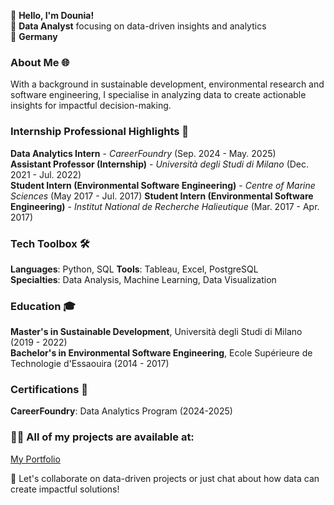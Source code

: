 👋 **Hello, I'm Dounia!**  
🚀 **Data Analyst** focusing on data-driven insights and analytics  
📍 **Germany**  


### About Me 🌐  
With a background in sustainable development, environmental research and software engineering, I specialise in analyzing data to create actionable insights for impactful decision-making.

### Internship Professional Highlights 🌟   
**Data Analytics Intern** - *CareerFoundry* (Sep. 2024 - May. 2025)  
**Assistant Professor (Internship)** - *Università degli Studi di Milano* (Dec. 2021 - Jul. 2022)   
**Student Intern (Environmental Software Engineering)** - *Centre of Marine Sciences* (May 2017 - Jul. 2017)
**Student Intern (Environmental Software Engineering)** - *Institut National de Recherche Halieutique* (Mar. 2017 - Apr. 2017)  

### Tech Toolbox 🛠️  
**Languages**: Python, SQL
**Tools**: Tableau, Excel, PostgreSQL  
**Specialties**: Data Analysis, Machine Learning, Data Visualization

### Education 🎓  
**Master's in Sustainable Development**, Università degli Studi di Milano (2019 - 2022)  
**Bachelor's in Environmental Software Engineering**, Ecole Supérieure de Technologie d'Essaouira (2014 - 2017)  

### Certifications 📜  
**CareerFoundry**: Data Analytics Program  (2024-2025) 

### 👨‍💻 All of my projects are available at:
[My Portfolio](https://github.com/dounia-elyou/dounia-elyou/blob/main/Portfolio.pdf)


🔗 Let's collaborate on data-driven projects or just chat about how data can create impactful solutions!
